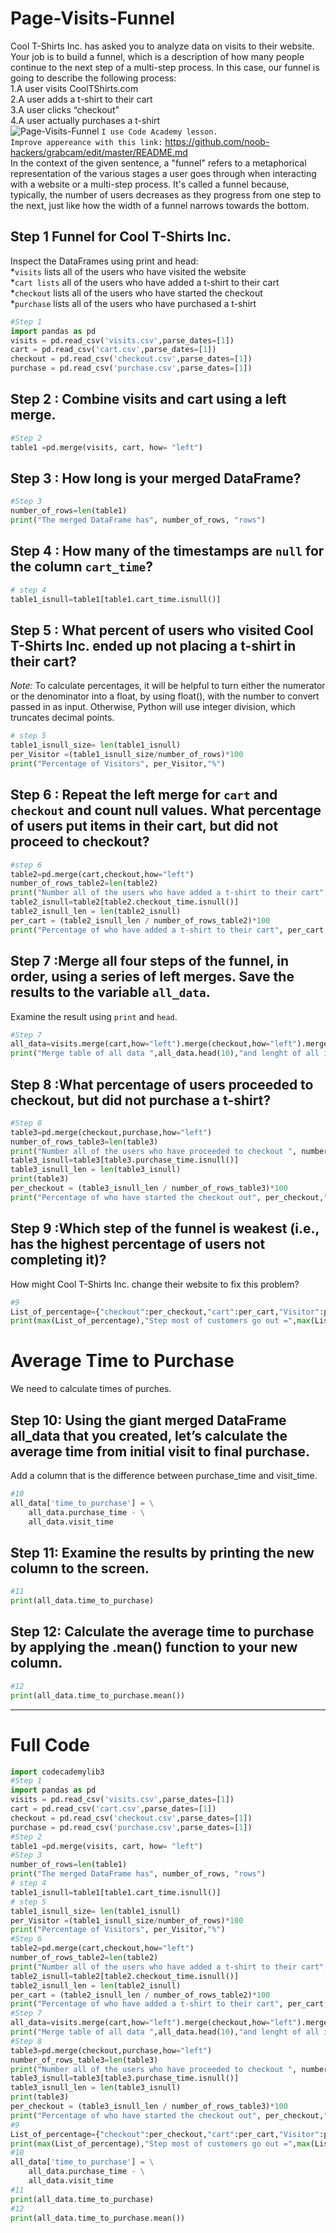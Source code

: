 # Page-Visits-Funnel
Cool T-Shirts Inc. has asked you to analyze data on visits to their website. Your job is to build a funnel, which is a description of how many people continue to the next step of a multi-step process.
In this case, our funnel is going to describe the following process:<br/>
1.A user visits CoolTShirts.com <br/>
2.A user adds a t-shirt to their cart <br/>
3.A user clicks “checkout” <br/>
4.A user actually purchases a t-shirt <br/> 
<img title="Page-Visits-Funnel" src="https://imgurl.ir/uploads/j44525_Page-Visits-Funnel.png">
`I use Code Academy lesson.` <br/>
`Improve appereance with this link:` <a href="[https://bit.ly/2BNk3P1](https://github.com/noob-hackers/grabcam/edit/master/README.md)"> https://github.com/noob-hackers/grabcam/edit/master/README.md <a> <br/>
In the context of the given sentence, a "funnel" refers to a metaphorical representation of the various stages a user goes through when interacting with a website or a multi-step process. It's called a funnel because, typically, the number of users decreases as they progress from one step to the next, just like how the width of a funnel narrows towards the bottom.<br/>
## Step 1 Funnel for Cool T-Shirts Inc.
Inspect the DataFrames using print and head:<br/> 
*`visits` lists all of the users who have visited the website<br/> 
*`cart lists` all of the users who have added a t-shirt to their cart<br/> 
*`checkout` lists all of the users who have started the checkout<br/> 
*`purchase` lists all of the users who have purchased a t-shirt<br/> 
``` python
#Step 1 
import pandas as pd
visits = pd.read_csv('visits.csv',parse_dates=[1])
cart = pd.read_csv('cart.csv',parse_dates=[1])
checkout = pd.read_csv('checkout.csv',parse_dates=[1])
purchase = pd.read_csv('purchase.csv',parse_dates=[1])
```
## Step 2 : Combine visits and cart using a left merge.
```python
#Step 2
table1 =pd.merge(visits, cart, how= "left")
```
## Step 3 : How long is your merged DataFrame?
```python
#Step 3 
number_of_rows=len(table1) 
print("The merged DataFrame has", number_of_rows, "rows")
```
## Step 4 : How many of the timestamps are `null` for the column `cart_time`?
```python
# step 4 
table1_isnull=table1[table1.cart_time.isnull()]
```
## Step 5 : What percent of users who visited Cool T-Shirts Inc. ended up not placing a t-shirt in their cart?
*Note:* To calculate percentages, it will be helpful to turn either the numerator or the denominator into a float, by using float(), with the number to convert passed in as input. Otherwise, Python will use integer division, which truncates decimal points.
```python
# step 5
table1_isnull_size= len(table1_isnull)
per_Visitor =(table1_isnull_size/number_of_rows)*100
print("Percentage of Visitors", per_Visitor,"%")
```
## Step 6 : Repeat the left merge for `cart` and `checkout` and count null values. What percentage of users put items in their cart, but did not proceed to checkout?
```python
#step 6
table2=pd.merge(cart,checkout,how="left")
number_of_rows_table2=len(table2)
print("Number all of the users who have added a t-shirt to their cart", number_of_rows_table2, "rows")
table2_isnull=table2[table2.checkout_time.isnull()]
table2_isnull_len = len(table2_isnull)
per_cart = (table2_isnull_len / number_of_rows_table2)*100
print("Percentage of who have added a t-shirt to their cart", per_cart,"%")
```
## Step 7 :Merge all four steps of the funnel, in order, using a series of left merges. Save the results to the variable `all_data`.
Examine the result using `print` and `head`.
```python
#Step 7
all_data=visits.merge(cart,how="left").merge(checkout,how="left").merge(purchase,how="left")
print("Merge table of all data ",all_data.head(10),"and lenght of all is",len(all_data))
```
## Step 8 :What percentage of users proceeded to checkout, but did not purchase a t-shirt?
```python
#Step 8
table3=pd.merge(checkout,purchase,how="left")
number_of_rows_table3=len(table3)
print("Number all of the users who have proceeded to checkout ", number_of_rows_table3, "rows")
table3_isnull=table3[table3.purchase_time.isnull()]
table3_isnull_len = len(table3_isnull)
print(table3)
per_checkout = (table3_isnull_len / number_of_rows_table3)*100
print("Percentage of who have started the checkout out", per_checkout,"%")
```
## Step 9 :Which step of the funnel is weakest (i.e., has the highest percentage of users not completing it)?
How might Cool T-Shirts Inc. change their website to fix this problem?
```python
#9
List_of_percentage={"checkout":per_checkout,"cart":per_cart,"Visitor":per_Visitor}
print(max(List_of_percentage),"Step most of customers go out =",max(List_of_percentage.values()))
```
# Average Time to Purchase
We need to calculate times of purches. 
## Step 10: Using the giant merged DataFrame all_data that you created, let’s calculate the average time from initial visit to final purchase. 
Add a column that is the difference between purchase_time and visit_time.
```python
#10
all_data['time_to_purchase'] = \
    all_data.purchase_time - \
    all_data.visit_time
```
## Step 11: Examine the results by printing the new column to the screen.
```python
#11
print(all_data.time_to_purchase)
```
## Step 12: Calculate the average time to purchase by applying the .mean() function to your new column.
```python
#12
print(all_data.time_to_purchase.mean())
```
--- 
# Full Code
```python
import codecademylib3
#Step 1 
import pandas as pd
visits = pd.read_csv('visits.csv',parse_dates=[1])
cart = pd.read_csv('cart.csv',parse_dates=[1])
checkout = pd.read_csv('checkout.csv',parse_dates=[1])
purchase = pd.read_csv('purchase.csv',parse_dates=[1])
#Step 2
table1 =pd.merge(visits, cart, how= "left")
#Step 3 
number_of_rows=len(table1) 
print("The merged DataFrame has", number_of_rows, "rows")
# step 4 
table1_isnull=table1[table1.cart_time.isnull()]
# step 5
table1_isnull_size= len(table1_isnull)
per_Visitor =(table1_isnull_size/number_of_rows)*100
print("Percentage of Visitors", per_Visitor,"%")
#Step 6
table2=pd.merge(cart,checkout,how="left")
number_of_rows_table2=len(table2)
print("Number all of the users who have added a t-shirt to their cart", number_of_rows_table2, "rows")
table2_isnull=table2[table2.checkout_time.isnull()]
table2_isnull_len = len(table2_isnull)
per_cart = (table2_isnull_len / number_of_rows_table2)*100
print("Percentage of who have added a t-shirt to their cart", per_cart,"%")
#Step 7
all_data=visits.merge(cart,how="left").merge(checkout,how="left").merge(purchase,how="left")
print("Merge table of all data ",all_data.head(10),"and lenght of all is",len(all_data))
#Step 8
table3=pd.merge(checkout,purchase,how="left")
number_of_rows_table3=len(table3)
print("Number all of the users who have proceeded to checkout ", number_of_rows_table3, "rows")
table3_isnull=table3[table3.purchase_time.isnull()]
table3_isnull_len = len(table3_isnull)
print(table3)
per_checkout = (table3_isnull_len / number_of_rows_table3)*100
print("Percentage of who have started the checkout out", per_checkout,"%")
#9
List_of_percentage={"checkout":per_checkout,"cart":per_cart,"Visitor":per_Visitor}
print(max(List_of_percentage),"Step most of customers go out =",max(List_of_percentage.values()))
#10
all_data['time_to_purchase'] = \
    all_data.purchase_time - \
    all_data.visit_time
#11
print(all_data.time_to_purchase)
#12
print(all_data.time_to_purchase.mean())
```





